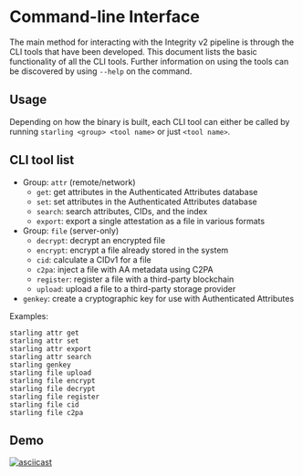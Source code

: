 # Command-line Interface

The main method for interacting with the Integrity v2 pipeline is through the CLI tools that have been developed. This document lists the basic functionality of all the CLI tools. Further information on using the tools can be discovered by using `--help` on the command.

## Usage

Depending on how the binary is built, each CLI tool can either be called by running `starling <group> <tool name>` or just `<tool name>`.

## CLI tool list
- Group: `attr` (remote/network)
  - `get`: get attributes in the Authenticated Attributes database
  - `set`: set attributes in the Authenticated Attributes database
  - `search`: search attributes, CIDs, and the index
  - `export`: export a single attestation as a file in various formats
- Group: `file` (server-only)
  - `decrypt`: decrypt an encrypted file
  - `encrypt`: encrypt a file already stored in the system
  - `cid`: calculate a CIDv1 for a file
  - `c2pa`: inject a file with AA metadata using C2PA
  - `register`: register a file with a third-party blockchain
  - `upload`: upload a file to a third-party storage provider
- `genkey`: create a cryptographic key for use with Authenticated Attributes


Examples:
```
starling attr get
starling attr set
starling attr export
starling attr search
starling genkey
starling file upload
starling file encrypt
starling file decrypt
starling file register
starling file cid
starling file c2pa
```

## Demo

[![asciicast](https://asciinema.org/a/vFtmerhaiwa0P768d9dYPGTnM.svg)](https://asciinema.org/a/vFtmerhaiwa0P768d9dYPGTnM)
